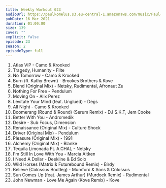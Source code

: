 ```yaml
---
title: Weekly Workout 023
audioUrl: https://paulkomelus.s3.eu-central-1.amazonaws.com/music/Paul-Komelus-Weekly-Workout-023(DnB).mp3
pubDate: 16 Mar 2021
duration: 01:00:00
size: 139
cover: ""
explicit: false
episode: 23
season: 2
episodeType: full
---
```

1. Atlas VIP - Camo & Krooked
2. Tragedy, Humanity - Flite
3. No Tomorrow - Camo & Krooked
4. Burn (ft. Kathy Brown) - Brookes Brothers & Kove
5. Blend (Original Mix) - Netsky, Rudimental, Afronaut Zu
6. Nothing For Free - Pendulum
7. Moving On - Alix Perez
8. Levitate Your Mind (feat. Unglued) - Degs
9. All Night - Camo & Krooked
10. Boomerang (Round & Round) (Serum Remix) - DJ S.K.T, Jem Cooke
11. Better With You - Andromedik
12. Desire - Sub Focus, Dimension
13. Renaissance (Original Mix) - Culture Shock
14. Driver (Original Mix) - Pendulum
15. Pleasure (Original Mix) - 1991
16. Alchemy (Original Mix) - Blanke
17. Tequila Limonada Ft. A.CHAL - Netsky
18. I'm Still In Love With You - Marcia Aitken
19. I Need A Dollar - Deekline & Ed Solo
20. Wild Horses (Matrix & Futurebound Remix) - Birdy
21. Believe (Colossus Bootleg) - Mumford & Sons & Colossus
22. Sun Comes Up (feat. James Arthur) (Murdock Remix) - Rudimental
23. John Newman - Love Me Again (Kove Remix) - Kove
